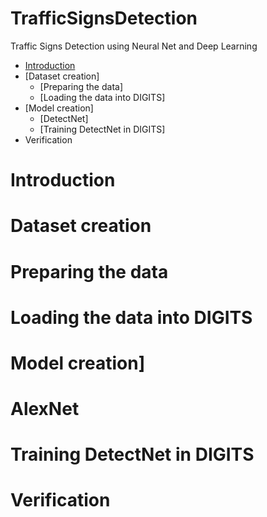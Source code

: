 # TrafficSignsDetection
Traffic Signs Detection using Neural Net and Deep Learning

- [Introduction](./README.md#Introduction)
- [Dataset creation]
  - [Preparing the data]
  - [Loading the data into DIGITS]
- [Model creation]
  - [DetectNet]
  - [Training DetectNet in DIGITS]
- Verification

# Introduction
# Dataset creation
  # Preparing the data
  # Loading the data into DIGITS
# Model creation]
  # AlexNet
  # Training DetectNet in DIGITS
# Verification
